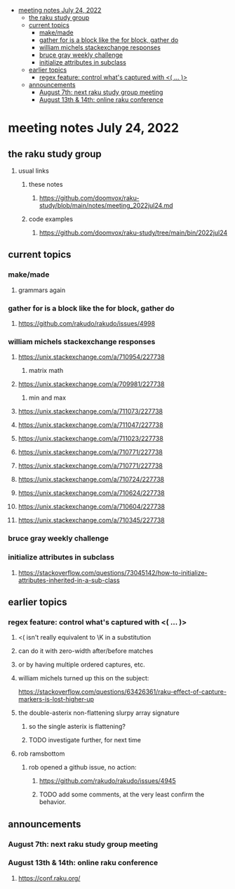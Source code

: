 - [meeting notes July 24, 2022](#org4ea2331)
  - [the raku study group](#org9340127)
  - [current topics](#org4a0b47b)
    - [make/made](#orgc6b4bf7)
    - [gather for is a block like the for block, gather do](#orgc679b5e)
    - [william michels stackexchange responses](#orgf17fdbd)
    - [bruce gray weekly challenge](#org6fe9464)
    - [initialize attributes in subclass](#orga585793)
  - [earlier topics](#orga2d652f)
    - [regex feature: control what's captured with <( &#x2026; )>](#org00582a9)
  - [announcements](#org2908286)
    - [August 7th: next raku study group meeting](#orgab44ed1)
    - [August 13th & 14th: online raku conference](#org445efa6)


<a id="org4ea2331"></a>

# meeting notes July 24, 2022


<a id="org9340127"></a>

## the raku study group

1.  usual links

    1.  these notes
    
        1.  <https://github.com/doomvox/raku-study/blob/main/notes/meeting_2022jul24.md>
    
    2.  code examples
    
        1.  <https://github.com/doomvox/raku-study/tree/main/bin/2022jul24>


<a id="org4a0b47b"></a>

## current topics


<a id="orgc6b4bf7"></a>

### make/made

1.  grammars again


<a id="orgc679b5e"></a>

### gather for is a block like the for block, gather do

1.  <https://github.com/rakudo/rakudo/issues/4998>


<a id="orgf17fdbd"></a>

### william michels stackexchange responses

1.  <https://unix.stackexchange.com/a/710954/227738>

    1.  matrix math

2.  <https://unix.stackexchange.com/a/709981/227738>

    1.  min and max

3.  <https://unix.stackexchange.com/a/711073/227738>

4.  <https://unix.stackexchange.com/a/711047/227738>

5.  <https://unix.stackexchange.com/a/711023/227738>

6.  <https://unix.stackexchange.com/a/710771/227738>

7.  <https://unix.stackexchange.com/a/710771/227738>

8.  <https://unix.stackexchange.com/a/710724/227738>

9.  <https://unix.stackexchange.com/a/710624/227738>

10. <https://unix.stackexchange.com/a/710604/227738>

11. <https://unix.stackexchange.com/a/710345/227738>


<a id="org6fe9464"></a>

### bruce gray weekly challenge


<a id="orga585793"></a>

### initialize attributes in subclass

1.  <https://stackoverflow.com/questions/73045142/how-to-initialize-attributes-inherited-in-a-sub-class>


<a id="orga2d652f"></a>

## earlier topics


<a id="org00582a9"></a>

### regex feature: control what's captured with <( &#x2026; )>

1.  <( isn't really equivalent to \K in a substitution

2.  can do it with zero-width after/before matches

3.  or by having multiple ordered captures, etc.

4.  william michels turned up this on the subject:

    <https://stackoverflow.com/questions/63426361/raku-effect-of-capture-markers-is-lost-higher-up>

1.  the double-asterix non-flattening slurpy array signature

    1.  so the single asterix is flattening?
    
    2.  TODO investigate further, for next time

2.  rob ramsbottom

    1.  rob opened a github issue, no action:
    
        1.  <https://github.com/rakudo/rakudo/issues/4945>
        
        2.  TODO add some comments, at the very least confirm the behavior.


<a id="org2908286"></a>

## announcements


<a id="orgab44ed1"></a>

### August 7th: next raku study group meeting


<a id="org445efa6"></a>

### August 13th & 14th: online raku conference

1.  <https://conf.raku.org/>
